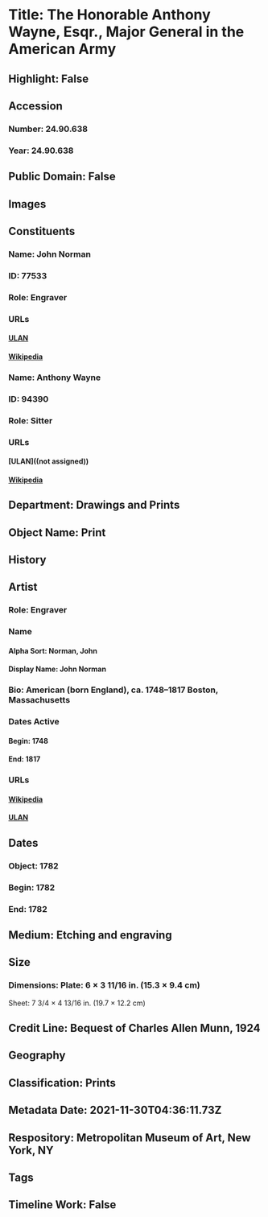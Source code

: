 # Title: The Honorable Anthony Wayne, Esqr., Major General in the American Army
## Highlight: False
## Accession
### Number: 24.90.638
### Year: 24.90.638
## Public Domain: False
## Images
## Constituents
### Name: John Norman
### ID: 77533
### Role: Engraver
### URLs
#### [ULAN](http://vocab.getty.edu/page/ulan/500082771)
#### [Wikipedia](https://www.wikidata.org/wiki/Q6250628)
### Name: Anthony Wayne
### ID: 94390
### Role: Sitter
### URLs
#### [ULAN]((not assigned))
#### [Wikipedia](https://www.wikidata.org/wiki/Q574116)
## Department: Drawings and Prints
## Object Name: Print
## History
## Artist
### Role: Engraver
### Name
#### Alpha Sort: Norman, John
#### Display Name: John Norman
### Bio: American (born England), ca. 1748–1817 Boston, Massachusetts
### Dates Active
#### Begin: 1748
#### End: 1817
### URLs
#### [Wikipedia](https://www.wikidata.org/wiki/Q6250628)
#### [ULAN](http://vocab.getty.edu/page/ulan/500082771)
## Dates
### Object: 1782
### Begin: 1782
### End: 1782
## Medium: Etching and engraving
## Size
### Dimensions: Plate: 6 × 3 11/16 in. (15.3 × 9.4 cm)
Sheet: 7 3/4 × 4 13/16 in. (19.7 × 12.2 cm)
## Credit Line: Bequest of Charles Allen Munn, 1924
## Geography
## Classification: Prints
## Metadata Date: 2021-11-30T04:36:11.73Z
## Respository: Metropolitan Museum of Art, New York, NY
## Tags
## Timeline Work: False